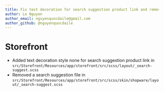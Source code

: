 ```yaml
---
title: Fix text decoration for search suggestion product link and remove a search suggestion file
author: Le Nguyen
author_email: nguyenquocdaile@gmail.com
author_github: @nguyenquocdaile
---
```

# Storefront
* Added text decoration style none for search suggestion product link in `src/Storefront/Resources/app/storefront/src/scss/layout/_search-suggest.scss`
* Removed a search suggestion file in `src/Storefront/Resources/app/storefront/src/scss/skin/shopware/layout/_search-suggest.scss`
